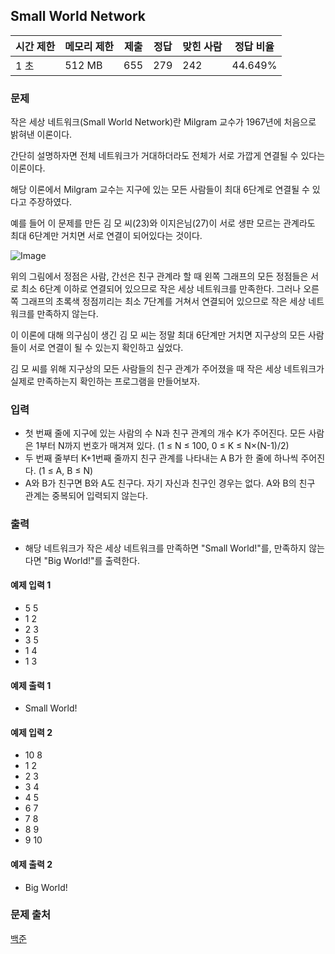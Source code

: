 ## Small World Network
 
|시간 제한|	메모리 제한|	제출|	정답|	맞힌 사람|	정답 비율|
|---|---|---|---|---|---|
|1 초|	512 MB|	655|	279|	242|	44.649%|

### 문제
작은 세상 네트워크(Small World Network)란 Milgram 교수가 1967년에 처음으로 밝혀낸 이론이다.

간단히 설명하자면 전체 네트워크가 거대하더라도 전체가 서로 가깝게 연결될 수 있다는 이론이다.

해당 이론에서 Milgram 교수는 지구에 있는 모든 사람들이 최대 6단계로 연결될 수 있다고 주장하였다.

예를 들어 이 문제를 만든 김 모 씨(23)와 이지은님(27)이 서로 생판 모르는 관계라도 최대 6단계만 거치면 서로 연결이 되어있다는 것이다.

![Image](https://upload.acmicpc.net/1033b3fc-4c88-4483-8bc3-88836630b1cd/-/preview/)

위의 그림에서 정점은 사람, 간선은 친구 관계라 할 때 왼쪽 그래프의 모든 정점들은 서로 최소 6단계 이하로 연결되어 있으므로 작은 세상 네트워크를 만족한다. 그러나 오른쪽 그래프의 초록색 정점끼리는 최소 7단계를 거쳐서 연결되어 있으므로 작은 세상 네트워크를 만족하지 않는다. 

이 이론에 대해 의구심이 생긴 김 모 씨는 정말 최대 6단계만 거치면 지구상의 모든 사람들이 서로 연결이 될 수 있는지 확인하고 싶었다.

김 모 씨를 위해 지구상의 모든 사람들의 친구 관계가 주어졌을 때 작은 세상 네트워크가 실제로 만족하는지 확인하는 프로그램을 만들어보자.

### 입력
- 첫 번째 줄에 지구에 있는 사람의 수 N과 친구 관계의 개수 K가 주어진다. 모든 사람은 1부터 N까지 번호가 매겨져 있다. (1 ≤ N ≤ 100, 0 ≤ K ≤ N×(N-1)/2)
- 두 번째 줄부터 K+1번째 줄까지 친구 관계를 나타내는 A B가 한 줄에 하나씩 주어진다. (1 ≤ A, B ≤ N)
- A와 B가 친구면 B와 A도 친구다. 자기 자신과 친구인 경우는 없다. A와 B의 친구 관계는 중복되어 입력되지 않는다.

### 출력
- 해당 네트워크가 작은 세상 네트워크를 만족하면 "Small World!"를, 만족하지 않는다면 "Big World!"를 출력한다.

#### 예제 입력 1 
- 5 5
- 1 2
- 2 3
- 3 5
- 1 4
- 1 3

#### 예제 출력 1 
- Small World!

#### 예제 입력 2 
- 10 8
- 1 2
- 2 3
- 3 4
- 4 5
- 6 7
- 7 8
- 8 9
- 9 10

#### 예제 출력 2 
- Big World!

### 문제 출처
[백준](https://www.acmicpc.net/problem/18243)